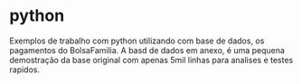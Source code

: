 # python
Exemplos de trabalho com python utilizando com base de dados, os pagamentos do BolsaFamilia.
A basd de dados em anexo, é uma pequena demostração da base original com apenas 5mil linhas para analises e testes rapidos.
